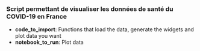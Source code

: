 ### Script permettant de visualiser les données de santé du COVID-19 en France

* **code_to_import**: Functions that load the data, generate the widgets and plot data you want
* **notebook_to_run**: Plot data
